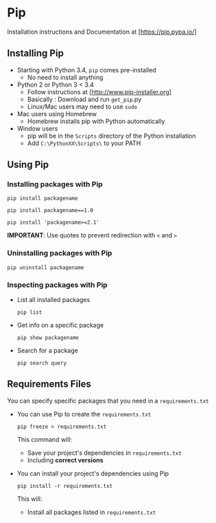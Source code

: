 # Pip

Installation instructions and Documentation at [https://pip.pypa.io/]

## Installing Pip

* Starting with Python 3.4, `pip` comes pre-installed
  * No need to install anything
* Python 2 or Python 3 < 3.4
  * Follow instructions at [http://www.pip-installer.org]
  * Basically : Download and run `get_pip`.py
  * Linux/Mac users may need to use `sudo`
* Mac users using Homebrew
  * Homebrew installs pip with Python automatically
* Window users
  * pip will be in the `Scripts` directory of the Python installation
  * Add `C:\PythonXX\Scripts\` to your PATH

## Using Pip

### Installing packages with Pip

```
pip install packagename
```

```
pip install packagename==1.0
```

```
pip install 'packagename>=2.1'
```
**IMPORTANT**: Use quotes to prevent redirection with `<` and `>`


### Uninstalling packages with Pip

```
pip uninstall packagename
```

### Inspecting packages with Pip

* List all installed packages

  ```
  pip list
  ```

* Get info on a specific package

  ```
  pip show packagename
  ```

* Search for a package

  ```
  pip search query
  ```

## Requirements Files

You can specify specific packages that you need in a `requirements.txt`

* You can use Pip to create the `requirements.txt`

  ```
  pip freeze > requirements.txt
  ```

  This command will:
  * Save your project's dependencies in `requirements.txt`
  * Including **correct versions**

* You can install your project's dependencies using Pip

  ```
  pip install -r requirements.txt
  ```

  This will:
  * Install all packages listed in `requirements.txt`

